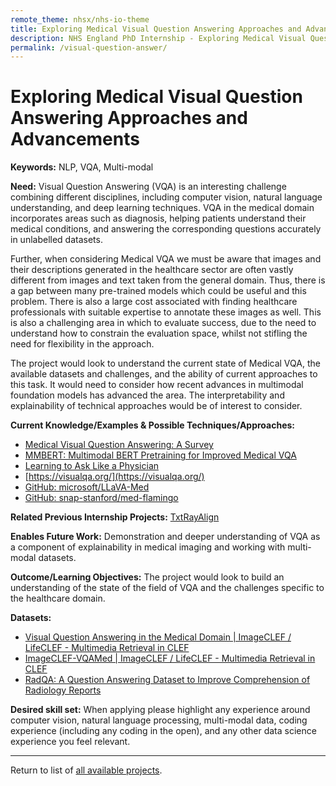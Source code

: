 ```yaml
---
remote_theme: nhsx/nhs-io-theme
title: Exploring Medical Visual Question Answering Approaches and Advancements
description: NHS England PhD Internship - Exploring Medical Visual Question Answering Approaches and Advancements
permalink: /visual-question-answer/
---
```


# Exploring Medical Visual Question Answering Approaches and Advancements

**Keywords:**  NLP, VQA, Multi-modal

**Need:**  Visual Question Answering (VQA) is an interesting challenge combining different disciplines, including computer vision, natural language understanding, and deep learning techniques. VQA in the medical domain incorporates areas such as diagnosis, helping patients understand their medical conditions, and answering the corresponding questions accurately in unlabelled datasets. 

Further, when considering Medical VQA we must be aware that images and their descriptions generated in the healthcare sector are often vastly different from images and text taken from the general domain.  Thus, there is a gap between many pre-trained models which could be useful and this problem.  There is also a large cost associated with finding healthcare professionals with suitable expertise to annotate these images as well.  This is also a challenging area in which to evaluate success, due to the need to understand how to constrain the evaluation space, whilst not stifling the need for flexibility in the approach.

The project would look to understand the current state of Medical VQA, the available datasets and challenges, and the ability of current approaches to this task.  It would need to consider how recent advances in multimodal foundation models has advanced the area.  The interpretability and explainability of technical approaches would be of interest to consider. 

**Current Knowledge/Examples & Possible Techniques/Approaches:**  
- [Medical Visual Question Answering: A Survey](https://arxiv.org/abs/2111.10056)
- [MMBERT: Multimodal BERT Pretraining for Improved Medical VQA](https://arxiv.org/abs/2104.01394)
- [Learning to Ask Like a Physician](https://arxiv.org/abs/2206.02696)
- [https://visualqa.org/](https://visualqa.org/)
- [GitHub: microsoft/LLaVA-Med](https://github.com/microsoft/LLaVA-Med)
- [GitHub: snap-stanford/med-flamingo](https://github.com/snap-stanford/med-flamingo)

**Related Previous Internship Projects:** 
[TxtRayAlign](https://github.com/nhsx/txt-ray-align/)

**Enables Future Work:**  Demonstration and deeper understanding of VQA as a component of explainability in medical imaging and working with multi-modal datasets.

**Outcome/Learning Objectives:**  The project would look to build an understanding of the state of the field of VQA and the challenges specific to the healthcare domain.

**Datasets:** 
- [Visual Question Answering in the Medical Domain | ImageCLEF / LifeCLEF - Multimedia Retrieval in CLEF](https://www.imageclef.org/2020/medical/vqa)
- [ImageCLEF-VQAMed | ImageCLEF / LifeCLEF - Multimedia Retrieval in CLEF](https://www.imageclef.org/2021/medical/vqa)
- [RadQA: A Question Answering Dataset to Improve Comprehension of Radiology Reports](https://physionet.org/content/radqa/1.0.0/)

**Desired skill set:**  When applying please highlight any experience around computer vision, natural language processing, multi-modal data, coding experience (including any coding in the open), and any other data science experience you feel relevant.

---
Return to list of [all available projects](https://nhsx.github.io/nhsx-internship-projects/).
